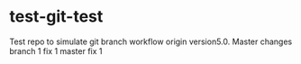 # test-git-test

Test repo to simulate git branch workflow origin version5.0. Master changes
branch 1 fix 1
master fix 1

